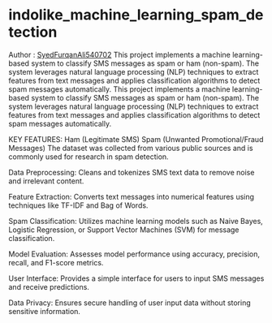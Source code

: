 # indolike_machine_learning_spam_detection
Author : [SyedFurqanAli540702](https://github.com/SyedFurqanAli540702)
This project implements a machine learning-based system to classify SMS messages as spam or ham (non-spam). The system leverages natural language processing (NLP) techniques to extract features from text messages and applies classification algorithms to detect spam messages automatically.
This project implements a machine learning-based system to classify SMS messages as spam or ham (non-spam). The system leverages natural language processing (NLP) techniques to extract features from text messages and applies classification algorithms to detect spam messages automatically.

KEY FEATURES:
Ham (Legitimate SMS)
Spam (Unwanted Promotional/Fraud Messages)
The dataset was collected from various public sources and is commonly used for research in spam detection.



Data Preprocessing: Cleans and tokenizes SMS text data to remove noise and irrelevant content.

Feature Extraction: Converts text messages into numerical features using techniques like TF-IDF and Bag of Words.

Spam Classification: Utilizes machine learning models such as Naive Bayes, Logistic Regression, or Support Vector Machines (SVM) for message classification.

Model Evaluation: Assesses model performance using accuracy, precision, recall, and F1-score metrics.

User Interface: Provides a simple interface for users to input SMS messages and receive predictions.

Data Privacy: Ensures secure handling of user input data without storing sensitive information.

